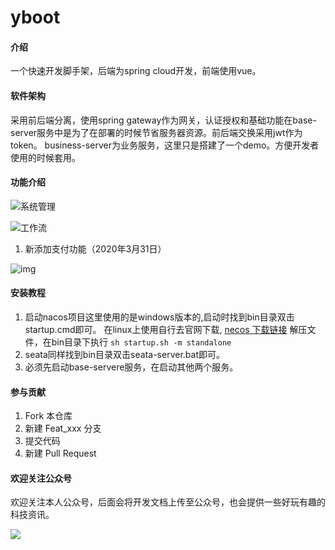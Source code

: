 # yboot

#### 介绍
一个快速开发脚手架，后端为spring cloud开发，前端使用vue。 

#### 软件架构
采用前后端分离，使用spring gateway作为网关，认证授权和基础功能在base-server服务中是为了在部署的时候节省服务器资源。前后端交换采用jwt作为token。 business-server为业务服务，这里只是搭建了一个demo。方便开发者使用的时候套用。

#### 功能介绍

![系统管理](https://ae01.alicdn.com/kf/H62eeaf33f5444d1896c91461a9f9851a2.png)

![工作流](https://ae01.alicdn.com/kf/H62eeaf33f5444d1896c91461a9f9851a2.png)



1. 新添加支付功能（2020年3月31日）

![img](https://www.cloudbed.vip/file/2020/3/31/49fb944b031642adb30da0f6bbae6e3f.png)



#### 安装教程

1.  启动nacos项目这里使用的是windows版本的,启动时找到bin目录双击startup.cmd即可。
    在linux上使用自行去官网下载, [necos 下载链接](https://github.com/alibaba/nacos/releases/download/1.2.0-beta.1/nacos-server-1.2.0-beta.1.tar.gz,) 解压文件，在bin目录下执行 ``` sh startup.sh -m standalone ```  
2.  seata同样找到bin目录双击seata-server.bat即可。
3.  必须先启动base-servere服务，在启动其他两个服务。

#### 参与贡献

1. Fork 本仓库
2. 新建 Feat_xxx 分支
3. 提交代码
4. 新建 Pull Request

#### 欢迎关注公众号

欢迎关注本人公众号，后面会将开发文档上传至公众号，也会提供一些好玩有趣的科技资讯。

![](https://img-blog.csdnimg.cn/20200220102915639.png?x-oss-process=image/watermark,type_ZmFuZ3poZW5naGVpdGk,shadow_10,text_aHR0cHM6Ly9ibG9nLmNzZG4ubmV0L3UwMTEyOTYxNjU=,size_16,color_FFFFFF,t_70)

